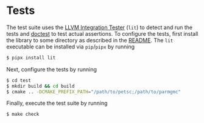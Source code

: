 # Tests

The test suite uses the [LLVM Integration Tester](https://llvm.org/docs/CommandGuide/lit.html) (`lit`) to detect and run the tests and [doctest](https://github.com/doctest/doctest) to test actual assertions. To configure the tests, first install the library to some directory as described in the [README](/README.md). The `lit` executable can be installed via `pip`/`pipx` by running

```bash
$ pipx install lit
```

Next, configure the tests by running

```bash
$ cd test
$ mkdir build && cd build
$ cmake .. -DCMAKE_PREFIX_PATH="/path/to/petsc;/path/to/parmgmc"
```

Finally, execute the test suite by running

```bash
$ make check
```
